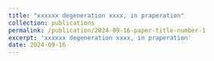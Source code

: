 ```yaml
---
title: "xxxxxx degeneration xxxx, in praperation"
collection: publications
permalink: /publication/2024-09-16-paper-title-number-1
excerpt: 'xxxxxx degeneration xxxx, in praperation'
date: 2024-09-16
---
```


